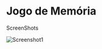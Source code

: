 # Jogo de Memória

ScreenShots

![Screenshot1](https://scontent.fsdu13-1.fna.fbcdn.net/v/t1.0-9/31265360_961006464062068_5791673522170363904_n.jpg?_nc_cat=0&oh=570d92f8eac6fc451b05d3952df53b40&oe=5B5CEC35)
